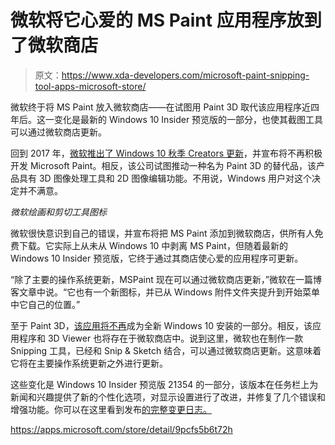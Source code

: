# 微软将它心爱的 MS Paint 应用程序放到了微软商店

> 原文：<https://www.xda-developers.com/microsoft-paint-snipping-tool-apps-microsoft-store/>

微软终于将 MS Paint 放入微软商店——在试图用 Paint 3D 取代该应用程序近四年后。这一变化是最新的 Windows 10 Insider 预览版的一部分，也使其截图工具可以通过微软商店更新。

回到 2017 年，[微软推出了 Windows 10 秋季 Creators 更新](https://www.xda-developers.com/microsoft-paint-deprecated-32-years/)，并宣布将不再积极开发 Microsoft Paint。相反，该公司试图推动一种名为 Paint 3D 的替代品，该产品具有 3D 图像处理工具和 2D 图像编辑功能。不用说，Windows 用户对这个决定并不满意。

*微软绘画和剪切工具图标*

微软很快意识到自己的错误，并宣布将把 MS Paint 添加到微软商店，供所有人免费下载。它实际上从未从 Windows 10 中剥离 MS Paint，但随着最新的 Windows 10 Insider 预览版，它终于通过其商店使心爱的应用程序可更新。

“除了主要的操作系统更新，MSPaint 现在可以通过微软商店更新，”微软在一篇博客文章中说。“它也有一个新图标，并已从 Windows 附件文件夹提升到开始菜单中它自己的位置。”

至于 Paint 3D，[该应用将不再](https://www.xda-developers.com/microsoft-paint-3d-3d-viewer-removed-windows-installations/)成为全新 Windows 10 安装的一部分。相反，该应用程序和 3D Viewer 也将存在于微软商店中。说到这里，微软也在制作一款 Snipping 工具，已经和 Snip & Sketch 结合，可以通过微软商店更新。这意味着它将在主要操作系统更新之外进行更新。

这些变化是 Windows 10 Insider 预览版 21354 的一部分，该版本在任务栏上为新闻和兴趣提供了新的个性化选项，对显示设置进行了改进，并修复了几个错误和增强功能。你可以在这里看到发布[的完整变更日志。](https://blogs.windows.com/windows-insider/2021/04/07/announcing-windows-10-insider-preview-build-21354/)

https://apps.microsoft.com/store/detail/9pcfs5b6t72h
